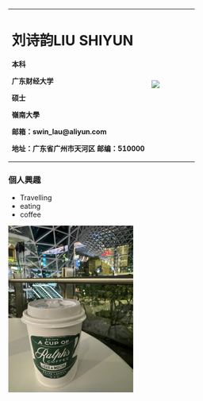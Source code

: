 <table border="0">
  <tr>
    <td width="75%">
      <h1>刘诗韵LIU SHIYUN</h1>
      <p><b>本科</b></p >
      <p><b>广东财经大学</b></p >
      <p><b>硕士</b></p >
      <p><b>嶺南大學</b></p >
      <p><b>邮箱：swin_lau@aliyun.com</b></p >
      <p><b>地址：广东省广州市天河区
邮编：510000</b></p >
    </td>
    <td width="25%">
      <img src="5.5.jpg"width="100%">      
    </td>
  </tr>
</table>


### 個人興趣
- Travelling
- eating
- coffee
 </td>
    <td width="25%">
      <img src="1014.jpg"width="50%">      
    </td>
  </tr>
</table>


